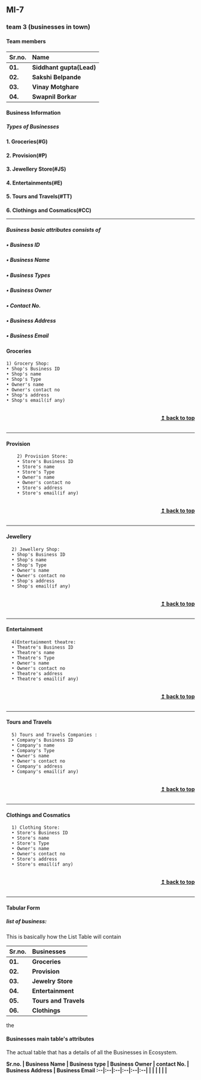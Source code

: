 ## MI-7
### team 3 (businesses in town)
#### Team members
<b>Sr.no. | <b>Name
:--|:--|
<b> 01. | <b> Siddhant gupta(Lead)
<b> 02. | <b> Sakshi Belpande
<b> 03. | <b> Vinay Motghare
<b> 04. | <b> Swapnil Borkar

#### Business Information
##### Types of Businesses
<h4> 1. Groceries(#G)
<h4> 2. Provision(#P)
<h4> 3. Jewellery Store(#JS)
<h4> 4. Entertainments(#E)
<h4> 5. Tours and Travels(#TT)
<h4> 6. Clothings and Cosmatics(#CC)
<hr>

##### Business basic attributes consists of
<h5> • Business ID
<h5> • Business Name
<h5> • Business Types
<h5> • Business Owner
<h5> • Contact No.
<h5> • Business Address
<h5> • Business Email

<a name="G"></a>
#### Groceries

    1) Grocery Shop:
    • Shop's Business ID
    • Shop's name
    • Shop's Type
    • Owner's name
    • Owner's contact no
    • Shop's address
    • Shop's email(if any)
<br/>
<div align="right">
    <b><a href="#top">↥ back to top</a></b>
</div>
<br/>
<hr>

<a name="P"></a>
#### Provision

        2) Provision Store:
        • Store's Business ID
        • Store's name
        • Store's Type
        • Owner's name
        • Owner's contact no
        • Store's address
        • Store's email(if any)
  <br/>
  <div align="right">
      <b><a href="#top">↥ back to top</a></b>
  </div>
  <br/>
  <hr>

  <a name="JS"></a>
#### Jewellery


      2) Jewellery Shop:
      • Shop's Business ID
      • Shop's name
      • Shop's Type
      • Owner's name
      • Owner's contact no
      • Shop's address
      • Shop's email(if any)
  <br/>
  <div align="right">
      <b><a href="#top">↥ back to top</a></b>
  </div>
  <br/>
  <hr>

<a name="E"></a>
#### Entertainment

      4)Entertainment theatre:
      • Theatre's Business ID
      • Theatre's name
      • Theatre's Type
      • Owner's name
      • Owner's contact no
      • Theatre's address
      • Theatre's email(if any)
  <br/>
  <div align="right">
      <b><a href="#top">↥ back to top</a></b>
  </div>
  <br/>
  <hr>

  <a name="TT"></a>
#### Tours and Travels

      5) Tours and Travels Companies :
      • Company's Business ID
      • Company's name
      • Company's Type
      • Owner's name
      • Owner's contact no
      • Company's address
      • Company's email(if any)
  <br/>
  <div align="right">
      <b><a href="#top">↥ back to top</a></b>
  </div>
  <br/>
  <hr>

<a name="C"></a>
#### Clothings and Cosmatics

      1) Clothing Store:
      • Store's Business ID
      • Store's name
      • Store's Type
      • Owner's name
      • Owner's contact no
      • Store's address
      • Store's email(if any)
  <br/>
  <div align="right">
      <b><a href="#top">↥ back to top</a></b>
  </div>
  <br/>
  <hr>



#### Tabular Form

#####     list of business:
This is basically how the List Table will contain

<b>Sr.no. | <b>Businesses
:--|:--|
<b> 01. | <b> Groceries
<b> 02. | <b> Provision
<b> 03. | <b> Jewelry Store
<b> 04. | <b> Entertainment
<b> 05. | <b> Tours and Travels
<b> 06. | <b> Clothings

the

#### Businesses main table's attributes
The actual table that has a details of all the Businesses in Ecosystem.

<b>Sr.no. | <b>Business Name | <b> Business type | <b> Business Owner  | <b> contact No. | <b> Business Address |
<b>  Business Email
:--|:--|:--|:--|:--|:--|
<b> | <b> | <b>  | <b>   | <b>  | <b> |
<b>  
